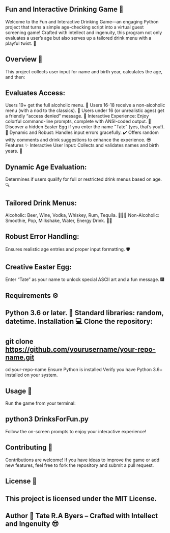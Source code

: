 Fun and Interactive Drinking Game 🍻
--------------------------------------
Welcome to the Fun and Interactive Drinking Game—an engaging Python project that turns a simple age-checking script into a virtual guest screening game! Crafted with intellect and ingenuity, this program not only evaluates a user’s age but also serves up a tailored drink menu with a playful twist. 🎉

Overview 👀
---------------------------------------
This project collects user input for name and birth year, calculates the age, and then:

Evaluates Access:
-----------------------------------------
Users 19+ get the full alcoholic menu. 🍷
Users 16-18 receive a non-alcoholic menu (with a nod to the classics). 🍹
Users under 16 (or unrealistic ages) get a friendly “access denied” message. 🚫
Interactive Experience:
Enjoy colorful command-line prompts, complete with ANSI-coded output. 🌈
Discover a hidden Easter Egg if you enter the name "Tate" (yes, that’s you!). 🥳
Dynamic and Robust:
Handles input errors gracefully. ✔️
Offers random witty comments and drink suggestions to enhance the experience. 😎
Features ✨
Interactive User Input:
Collects and validates names and birth years. 📝

Dynamic Age Evaluation:
----------------------------------------------------
Determines if users qualify for full or restricted drink menus based on age. 🔍

Tailored Drink Menus:
------------------------------------------------------
Alcoholic: Beer, Wine, Vodka, Whiskey, Rum, Tequila. 🍺🍷🥃
Non-Alcoholic: Smoothie, Pop, Milkshake, Water, Energy Drink. 🥤💧

Robust Error Handling:
------------------------------------------------------------
Ensures realistic age entries and proper input formatting. 🛡️

Creative Easter Egg:
-------------------------
Enter “Tate” as your name to unlock special ASCII art and a fun message. 🎆

Requirements ⚙️
----------------------------------------------------
Python 3.6 or later. 🐍
Standard libraries: random, datetime.
Installation 💻
Clone the repository:
--------------------------------------------------------------
git clone https://github.com/yourusername/your-repo-name.git
--------------------------------------------------------------
cd your-repo-name
Ensure Python is installed
Verify you have Python 3.6+ installed on your system.

Usage 🚀
----------------------------------------------------------
Run the game from your terminal:

python3 DrinksForFun.py
---------------------------
Follow the on-screen prompts to enjoy your interactive experience!

Contributing 🤝
---------------------------------------------------------
Contributions are welcome! If you have ideas to improve the game or add new features, feel free to fork the repository and submit a pull request.

License 📝
--------------------------------------------------------------
This project is licensed under the MIT License.
----------------------------------------------------------------
Author 🎩
Tate R.A Byers – Crafted with Intellect and Ingenuity 😎
--------------------------------------------------------------
